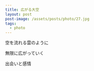 ```yaml
---
title: 広がる大空
layout: post
post-image: /assets/posts/photo/27.jpg
tags:
  - photo
---
```


空を流れる雲のように

無限に広がっていく

出会いと感情